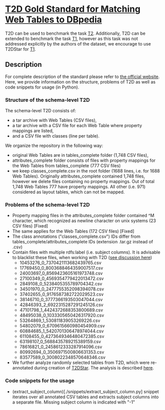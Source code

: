 # [T2D Gold Standard for Matching Web Tables to DBpedia](http://webdatacommons.org/webtables/goldstandard.html)
T2D can be used to benchmark the task [T2](../README.md).
Additionally, T2D can be extended to benchmark the task [T1](../README.md), however as this task was not addressed explicitly by the authors of the dataset, we encourage to use T2DStar for [T1](../README.md).

## Description
For complete description of the standard please refer to [the official website](http://webdatacommons.org/webtables/goldstandard.html).
Here, we provide information on the structure, problems of T2D as well as code snippets for usage (in Python).

### Structure of the schema-level T2D
The schema-level T2D consists of:
* a tar archive with Web Tables (CSV files),
* a tar archive with a CSV file for each Web Table where property mappings are listed,
* and a CSV file with classes (line per table).

We organize the repository in the following way:
* original Web Tables are in tables_complete folder (1,748 CSV files),
* attributes_complete folder consists of files with property mappings for the Web Tables from tables_complete (777 CSV files)
* we keep classes_complete.csv in the root folder (1688 lines, i.e. for 1688 Web Tables).
Originally attributes_complete contained 1,748 files, however we delete files containing no property mappings.
Out of total 1,748 Web Tables 777 have property mappings.
All other (i.e. 971) considered as layout tables, which can not be mapped.

### Problems of the schema-level T2D
* Property mapping files in the attributes_complete folder contained ^M character, which recognized as newline character on unix systems (23 CSV files) [Fixed]
* The same applies for the Web Tables (172 CSV files) [Fixed]
* The class annotations ("classes_complete.csv") IDs differ from tables_complete/attributes_complete IDs (extension .tar.gz instead of .csv)
* Contain files with multiple rdfs:label (i.e. subject columns). It is advisable to blacklist these files, when working with T2D ([see discussion here](./docs/MultipleSubjectColumns.md))
  * 10453276_0_7370421113682439765.csv
  * 17769450_0_8003688464359007517.csv
  * 24003697_0_8569423605161973748.csv
  * 27100349_0_4569354779422013472.csv
  * 2849108_0_5238405355789704342.csv
  * 34501970_0_2477755352098394078.csv
  * 37402655_0_9176587382722029523.csv
  * 38146710_0_3777366193503047044.csv
  * 42846393_2_6922315287291245126.csv
  * 47101798_1_4424372688353800689.csv
  * 48495038_0_1033305650426317920.csv
  * 53264869_1_530811839053269226.csv
  * 54802079_0_6709615660980454909.csv
  * 60884685_1_5420701306478974044.csv
  * 61108455_0_4273649346480472385.csv
  * 63198107_0_5688435789215389159.csv
  * 78616821_0_2458612333287914096.csv
  * 80992694_0_3506971500806631353.csv
  * 83577589_0_3008022348570648346.csv
* We further analyze randomly selected tables from T2D, which were re-annotated during creation of [T2DStar](../T2DStar/README.md). The analysis is described [here](./docs/T2DTableAnalysis.md).

### Code snippets for the usage
* (extract_subject_column)[./snippets/extract_subject_column.py] snippet iterates over all annotated CSV tables and extracts subject columns into a separate file. Missing subject column is indicated with "-1"
